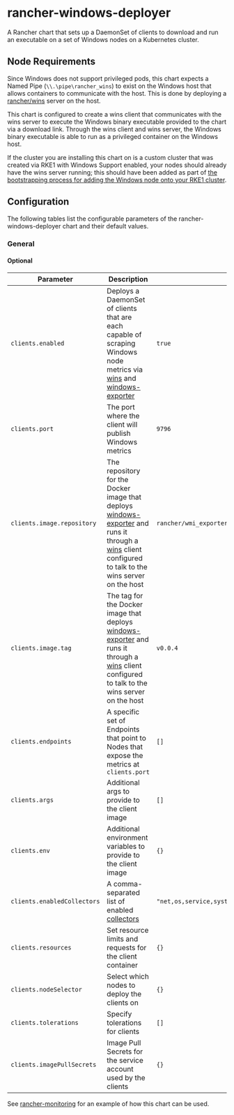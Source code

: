 # rancher-windows-deployer

A Rancher chart that sets up a DaemonSet of clients to download and run an executable on a set of Windows nodes on a Kubernetes cluster.

## Node Requirements

Since Windows does not support privileged pods, this chart expects a Named Pipe (`\\.\pipe\rancher_wins`) to exist on the Windows host that allows containers to communicate with the host. This is done by deploying a [rancher/wins](https://github.com/rancher/wins) server on the host.

This chart is configured to create a wins client that communicates with the wins server to execute the Windows binary executable provided to the chart via a download link. Through the wins client and wins server, the Windows binary executable is able to run as a privileged container on the Windows host.

If the cluster you are installing this chart on is a custom cluster that was created via RKE1 with Windows Support enabled, your nodes should already have the wins server running; this should have been added as part of [the bootstrapping process for adding the Windows node onto your RKE1 cluster](https://github.com/rancher/rancher/blob/master/package/windows/bootstrap.ps1).

## Configuration

The following tables list the configurable parameters of the rancher-windows-deployer chart and their default values.

### General

#### Optional
| Parameter | Description | Default |
| ----- | --------------- | -- |
| `clients.enabled` | Deploys a DaemonSet of clients that are each capable of scraping Windows node metrics via [wins](https://github.com/rancher/wins) and [windows-exporter](https://github.com/prometheus-community/windows_exporter) | `true` |
| `clients.port` |  The port where the client will publish Windows metrics | `9796` |
| `clients.image.repository` | The repository for the Docker image that deploys [windows-exporter](https://github.com/prometheus-community/windows_exporter) and runs it through a [wins](https://github.com/rancher/wins) client configured to talk to the wins server on the host | `rancher/wmi_exporter-package` |
| `clients.image.tag` | The tag for the Docker image that deploys [windows-exporter](https://github.com/prometheus-community/windows_exporter) and runs it through a [wins](https://github.com/rancher/wins) client configured to talk to the wins server on the host | `v0.0.4` |
| `clients.endpoints` | A specific set of Endpoints that point to Nodes that expose the metrics at `clients.port` | `[]` |
| `clients.args` | Additional args to provide to the client image | `[]` |
| `clients.env` | Additional environment variables to provide to the client image | `{}` |
| `clients.enabledCollectors` | A comma-separated list of enabled [collectors](https://github.com/prometheus-community/windows_exporter#collectors) | `"net,os,service,system,cpu,cs,logical_disk,tcp,memory,container"` |
| `clients.resources` | Set resource limits and requests for the client container | `{}` |
| `clients.nodeSelector` | Select which nodes to deploy the clients on | `{}` |
| `clients.tolerations` | Specify tolerations for clients | `[]` |
| `clients.imagePullSecrets` | Image Pull Secrets for the service account used by the clients | `{}` |


See [rancher-monitoring](https://github.com/rancher/charts/tree/gh-pages/packages/rancher-monitoring) for an example of how this chart can be used.